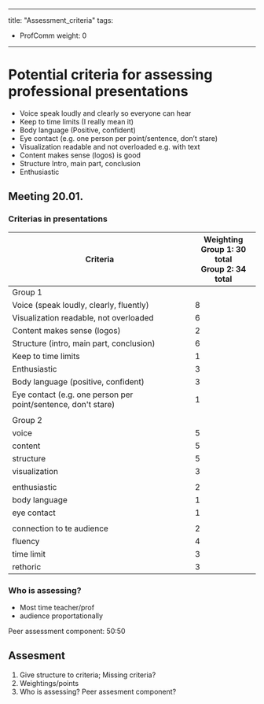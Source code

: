 
---
title: "Assessment_criteria"
tags:
- ProfComm
weight: 0
---

# Potential criteria for assessing professional presentations

- Voice speak loudly and clearly so everyone can hear
- Keep to time limits (I really mean it)
- Body language (Positive, confident)
- Eye contact (e.g. one person per point/sentence, don’t stare)
- Visualization readable and not overloaded e.g. with text
- Content makes sense (logos) is good
- Structure Intro, main part, conclusion
- Enthusiastic

## Meeting 20.01.

### Criterias in presentations

| Criteria|Weighting <br>Group 1: 30 total<br>Group 2: 34 total|
|---|----|
|Group 1||
|Voice (speak loudly, clearly, fluently)| 8 |
|Visualization readable, not overloaded| 6 |
|Content makes sense (logos)| 2 |
|Structure (intro, main part, conclusion)| 6 |
|Keep to time limits| 1 |
|Enthusiastic| 3 |
|Body language (positive, confident)| 3 |
|Eye contact (e.g. one person per point/sentence, don't stare)| 1 |
| | |
|Group 2||
|voice|5|
|content|5|
|structure|5|
|visualization|3|
| | |
|enthusiastic|2|
|body language|1|
|eye contact|1|
| | |
|connection to te audience|2|
|fluency|4|
|time limit|3|
|rethoric|3|


### Who is assessing?
* Most time teacher/prof
* audience proportationally

Peer assessment component: 50:50

## Assesment
1. Give structure to criteria; Missing criteria?
2. Weightings/points
3. Who is assessing? Peer assesment component?
